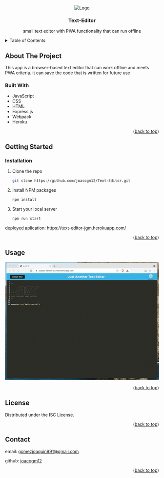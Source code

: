 <!-- Improved compatibility of back to top link: See: https://github.com/othneildrew/Best-README-Template/pull/73 -->
<a name="readme-top"></a>

<!-- PROJECT LOGO -->
<br />
<div align="center">
  <a href="https://github.com/joacogm12/Text-Editor">
    <img src="./client/favicon.ico" alt="Logo" width="80" height="80">
  </a>

<h3 align="center">Text-Editor</h3>

  <p align="center">
    small text editor with PWA functionality that can run offline
  </p>
</div>



<!-- TABLE OF CONTENTS -->
<details>
  <summary>Table of Contents</summary>
  <ol>
    <li>
      <a href="#about-the-project">About The Project</a>
      <ul>
        <li><a href="#built-with">Built With</a></li>
      </ul>
    </li>
    <li>
      <a href="#getting-started">Getting Started</a>
      <ul>
        <li><a href="#installation">Installation</a></li>
      </ul>
    </li>
    <li><a href="#usage">Usage</a></li>
    <li><a href="#license">License</a></li>
    <li><a href="#contact">Contact</a></li>
  </ol>
</details>



<!-- ABOUT THE PROJECT -->
## About The Project

This app is a browser-based text editor that can work offline and meets PWA criteria. it can save the code that is written for future use

### Built With

* JavaScript
* CSS
* HTML
* Express.js
* Webpack
* Heroku

<p align="right">(<a href="#readme-top">back to top</a>)</p>



<!-- GETTING STARTED -->
## Getting Started

### Installation

1. Clone the repo
   ```sh
   git clone https://github.com/joacogm12/Text-Editor.git
   ```
2. Install NPM packages
   ```sh
   npm install
   ```
3. Start your local server
   ```js
   npm run start
   ```
deployed aplication: https://text-editor-jgm.herokuapp.com/

<p align="right">(<a href="#readme-top">back to top</a>)</p>



<!-- USAGE EXAMPLES -->
## Usage

![quickgif](./Assets/00-demo.gif)
<!-- ROADMAP -->

<p align="right">(<a href="#readme-top">back to top</a>)</p>

<!-- LICENSE -->
## License

Distributed under the ISC License. 

<p align="right">(<a href="#readme-top">back to top</a>)</p>



<!-- CONTACT -->
## Contact

email: gomezjoaquin991@gmail.com

github: [joacogm12](https://github.com/joacogm12)

<p align="right">(<a href="#readme-top">back to top</a>)</p>
